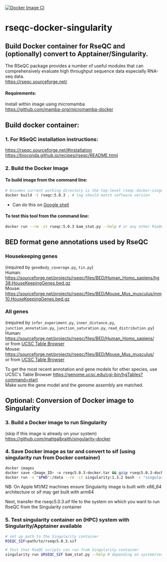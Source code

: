 [![Docker Image CI](https://github.com/mattgalbraith/rseqc-docker-singularity/actions/workflows/docker-image.yml/badge.svg)](https://github.com/mattgalbraith/rseqc-docker-singularity/actions/workflows/docker-image.yml)

# rseqc-docker-singularity

## Build Docker container for RseQC and (optionally) convert to Apptainer/Singularity.  

The RSeQC package provides a number of useful modules that can comprehensively evaluate high throughput sequence data especially RNA-seq data.  
https://rseqc.sourceforge.net/  
  
#### Requirements:
Install within image using micromamba  
https://github.com/mamba-org/micromamba-docker  
  
## Build docker container:  

### 1. For RSeQC installation instructions:  
https://rseqc.sourceforge.net/#installation  
https://bioconda.github.io/recipes/rseqc/README.html  


### 2. Build the Docker Image

#### To build image from the command line:  
``` bash
# Assumes current working directory is the top-level rseqc-docker-singularity directory
docker build -t rseqc:5.0.3 . # tag should match software version
```
* Can do this on [Google shell](https://shell.cloud.google.com)

#### To test this tool from the command line:
``` bash
docker run --rm -it rseqc:5.0.3 bam_stat.py --help # or any other RseQC script
```

## BED format gene annotations used by RseQC  

### Housekeeping genes  
(required by `geneBody_coverage.py`, `tin.py`)  
Human: https://sourceforge.net/projects/rseqc/files/BED/Human_Homo_sapiens/hg38.HouseKeepingGenes.bed.gz  
Mouse: https://sourceforge.net/projects/rseqc/files/BED/Mouse_Mus_musculus/mm10.HouseKeepingGenes.bed.gz  

### All genes  
(required by `infer_experiment.py`, `inner_distance.py`, `junction_annotation.py`, `junction_saturation.py`, `read_distribution.py`)  
Human: https://sourceforge.net/projects/rseqc/files/BED/Human_Homo_sapiens/  
or from [UCSC Table Browser](https://genome.ucsc.edu/cgi-bin/hgTables?hgsid=1132251817_Y8liwrVFyKlHoFToIrv8IlxPitdn&clade=mammal&org=Human&db=hg38&hgta_group=genes&hgta_track=wgEncodeGencodeV33&hgta_table=0&hgta_regionType=genome&position=chrX%3A15%2C560%2C138-15%2C602%2C945&hgta_outputType=primaryTable&hgta_outFileName=hg38_Gencode_V33.bed.gz)  
Mouse: https://sourceforge.net/projects/rseqc/files/BED/Mouse_Mus_musculus/  
or from [UCSC Table Browser](https://genome.ucsc.edu/cgi-bin/hgTables?hgsid=1584323331_Lvl2OWS8ICZyWMvwmWlRU6By9UqV&clade=mammal&org=Mouse&db=mm10&hgta_group=genes&hgta_track=wgEncodeGencodeVM24&hgta_table=0&hgta_regionType=genome&position=chr12%3A56%2C694%2C976-56%2C714%2C605&hgta_outputType=primaryTable&hgta_outFileName=mm10_Gencode_VM24.bed.gz)  

To get the most recent annotation and gene models for other species, use UCSC's Table Browser https://genome.ucsc.edu/cgi-bin/hgTables?command=start  
Make sure the gene model and the genome assembly are matched.  


## Optional: Conversion of Docker image to Singularity  

### 3. Build a Docker image to run Singularity  
(skip if this image is already on your system)  
https://github.com/mattgalbraith/singularity-docker

### 4. Save Docker image as tar and convert to sif (using singularity run from Docker container)  
``` bash
docker images
docker save <Image_ID> -o rseqc5.0.3-docker.tar && gzip rseqc5.0.3-docker.tar # = IMAGE_ID of rseqc image
docker run -v "$PWD":/data --rm -it singularity:1.3.2 bash -c "singularity build /data/rseqc5.0.3.sif docker-archive:///data/rseqc5.0.3-docker.tar.gz"
```
NB: On Apple M1/M2 machines ensure Singularity image is built with x86_64 architecture or sif may get built with arm64  

Next, transfer the rseqc5.0.3.sif file to the system on which you want to run RseQC from the Singularity container  

### 5. Test singularity container on (HPC) system with Singularity/Apptainer available  
``` bash
# set up path to the Singularity container
RSEQC_SIF=path/to/rseqc5.0.3.sif

# Test that RseQC scripts can run from Singularity container
singularity run $RSEQC_SIF bam_stat.py --help # depending on system/version, singularity may be called apptainer
```